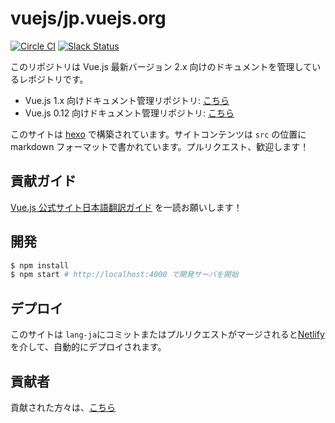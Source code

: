 # vuejs/jp.vuejs.org

[![Circle CI](https://circleci.com/gh/vuejs/jp.vuejs.org/tree/lang-ja.svg?style=svg&circle-token=833967ff387fa4a8d91a738086d5c166ea0a6f85)](https://circleci.com/gh/vuejs/jp.vuejs.org/tree/lang-ja)
[![Slack Status](https://vuejs-jp-slackin.herokuapp.com/badge.svg)](https://vuejs-jp-slackin.herokuapp.com/)

このリポジトリは Vue.js 最新バージョン 2.x 向けのドキュメントを管理しているレポジトリです。

- Vue.js 1.x 向けドキュメント管理リポジトリ: [こちら](https://github.com/vuejs/v1-jp.vuejs.org)
- Vue.js 0.12 向けドキュメント管理リポジトリ: [こちら](https://github.com/vuejs-jp/012-jp.vuejs.org)

このサイトは [hexo](https://hexo.io/) で構築されています。サイトコンテンツは `src` の位置に markdown フォーマットで書かれています。プルリクエスト、歓迎します！

## 貢献ガイド
[Vue.js 公式サイト日本語翻訳ガイド](https://github.com/vuejs/jp.vuejs.org/blob/lang-ja/CONTRIBUTING.md) を一読お願いします！

## 開発

```sh
$ npm install
$ npm start # http://localhost:4000 で開発サーバを開始
```

## デプロイ

このサイトは `lang-ja`にコミットまたはプルリクエストがマージされると[Netlify](https://www.netlify.com/)を介して、自動的にデプロイされます。

## 貢献者
貢献された方々は、[こちら](http://jp.vuejs.org/contribution/) 
